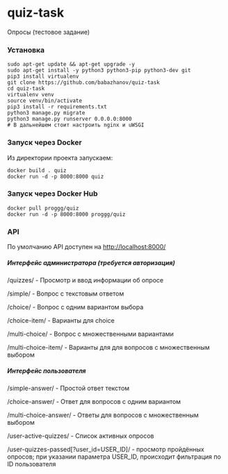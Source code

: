 # quiz-task
Опросы (тестовое задание)

### Установка
```shell script
sudo apt-get update && apt-get upgrade -y
sudo apt-get install -y python3 python3-pip python3-dev git
pip3 install virtualenv
git clone https://github.com/babazhanov/quiz-task
cd quiz-task
virtualenv venv
source venv/bin/activate
pip3 install -r requirements.txt
python3 manage.py migrate
python3 manage.py runserver 0.0.0.0:8000
# В дальнейшем стоит настроить nginx и uWSGI
```

### Запуск через Docker
Из директории проекта запускаем:
```shell script
docker build . quiz
docker run -d -p 8000:8000 quiz
``` 

### Запуск через Docker Hub
```shell script
docker pull proggg/quiz
docker run -d -p 8000:8000 proggg/quiz
```

### API
По умолчанию API доступен на [http://localhost:8000/](http://localhost:8000/)
##### Интерфейс администратора (требуется авторизация)

/quizzes/ - Просмотр и ввод информации об опросе

/simple/ - Вопрос с текстовым ответом 

/choice/ - Вопрос с одним вариантом выбора

/choice-item/ - Варианты для choice

/multi-choice/ - Вопрос с множественными вариантами

/multi-choice-item/ - Варианты для для вопросов с множественным выбором

##### Интерфейс пользователя

/simple-answer/ - Простой ответ текстом

/choice-answer/ - Ответ для вопросов с одним вариантом

/multi-choice-answer/ - Ответы для вопросов с множественным выбором

/user-active-quizzes/ - Список активных опросов

/user-quizzes-passed\[?user_id=USER_ID\]/ - просмотр пройдённых опросов; 
при указании параметра USER_ID, происходит фильтрация по ID пользователя
